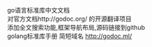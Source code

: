 go语言标准库中文文档  
对官方文档http://godoc.org/  的开源翻译项目  
添加全文搜索功能,框架导航布局,源码链接到github  
golang标准库手册 简短域名 http://godoc.ml/
